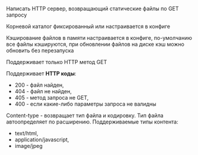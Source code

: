 Написать HTTP сервер, возвращающий статические файлы по GET запросу

Корневой каталог фиксированный или настраивается в конфиге

Кэширование файлов в памяти настраивается в конфиге, по-умолчанию все файлы кэшируются, при обновлении файлов на диске кэш можно обновить без перезапуска

Поддерживает только HTTP метод GET

Поддерживает **HTTP коды**:
+ 200 - файл найден, 
+ 404 - файл не найден, 
+ 405 - метод запроса не GET, 
+ 400 - если какие-либо параметры запроса не валидны

Content-type - возвращает тип файла и кодировку. Тип файла автоопределяет по расширению.
Поддерживаемые типы контента: 
+ text/html, 
+ application/javascript, 
+ image/jpeg

